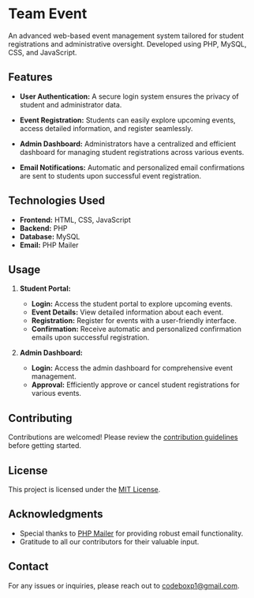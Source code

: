 # Team Event

An advanced web-based event management system tailored for student registrations and administrative oversight. Developed using PHP, MySQL, CSS, and JavaScript.

## Features

- **User Authentication:** A secure login system ensures the privacy of student and administrator data.

- **Event Registration:** Students can easily explore upcoming events, access detailed information, and register seamlessly.

- **Admin Dashboard:** Administrators have a centralized and efficient dashboard for managing student registrations across various events.

- **Email Notifications:** Automatic and personalized email confirmations are sent to students upon successful event registration.

## Technologies Used

- **Frontend:** HTML, CSS, JavaScript
- **Backend:** PHP
- **Database:** MySQL
- **Email:** PHP Mailer

## Usage

1. **Student Portal:**
   - **Login:** Access the student portal to explore upcoming events.
   - **Event Details:** View detailed information about each event.
   - **Registration:** Register for events with a user-friendly interface.
   - **Confirmation:** Receive automatic and personalized confirmation emails upon successful registration.

2. **Admin Dashboard:**
   - **Login:** Access the admin dashboard for comprehensive event management.
   - **Approval:** Efficiently approve or cancel student registrations for various events.

## Contributing

Contributions are welcomed! Please review the [contribution guidelines](CONTRIBUTING.md) before getting started.

## License

This project is licensed under the [MIT License](LICENSE).

## Acknowledgments

- Special thanks to [PHP Mailer](https://github.com/PHPMailer/PHPMailer) for providing robust email functionality.
- Gratitude to all our contributors for their valuable input.

## Contact

For any issues or inquiries, please reach out to [codeboxp1@gmail.com](mailto:codeboxp1@gmail.com).

